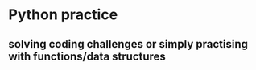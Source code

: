 # Python practice

## solving coding challenges or simply practising with functions/data structures
